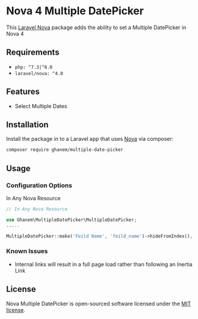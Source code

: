 # Nova 4 Multiple DatePicker

This [Laravel Nova](https://nova.laravel.com/) package adds the ability to set a Multiple DatePicker in Nova 4

## Requirements

- `php: ^7.3|^8.0`
- `laravel/nova: ^4.0`

## Features

- Select Multiple Dates

## Installation

Install the package in to a Laravel app that uses [Nova](https://nova.laravel.com) via composer:

```bash
composer require ghanem/multiple-date-picker
```

## Usage

### Configuration Options

In Any Nova Resource

```php
// In Any Nova Resource

use Ghanem\MultipleDatePicker\MultipleDatePicker;
.....

MultipleDatePicker::make('Feild Name', 'feild_name')->hideFromIndex(),
```

### Known Issues
- Internal links will result in a full page load rather than following an Inertia Link


## License

Nova Multiple DatePicker is open-sourced software licensed under the [MIT license](LICENSE.md).